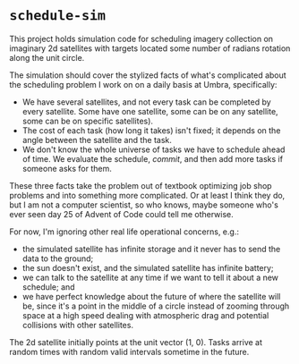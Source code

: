 `schedule-sim`
=====

This project holds simulation code for scheduling imagery collection on imaginary 2d satellites with targets located
some number of radians rotation along the unit circle.

The simulation should cover the stylized facts of what's complicated about the scheduling problem I work on on a daily
basis at Umbra, specifically:

* We have several satellites, and not every task can be completed by every satellite. Some have one satellite, some
  can be on any satellite, some can be on specific satellites).
* The cost of each task (how long it takes) isn't fixed; it depends on the angle between the satellite and the task.
* We don't know the whole universe of tasks we have to schedule ahead of time. We evaluate the schedule, _commit_,
  and then add more tasks if someone asks for them.

These three facts take the problem out of textbook optimizing job shop problems and into something more complicated. Or
at least I think they do, but I am not a computer scientist, so who knows, maybe someone who's ever seen day 25 of
Advent of Code could tell me otherwise.

For now, I'm ignoring other real life operational concerns, e.g.:

* the simulated satellite has infinite storage and it never has to send the data to the ground;
* the sun doesn't exist, and the simulated satellite has infinite battery;
* we can talk to the satellite at any time if we want to tell it about a new schedule; and
* we have perfect knowledge about the future of where the satellite will be, since it's a point in the middle of a
  circle instead of zooming through space at a high speed dealing with atmospheric drag and potential collisions with
  other satellites.

The 2d satellite initially points at the unit vector (1, 0). Tasks arrive at random times with random valid intervals
sometime in the future.

